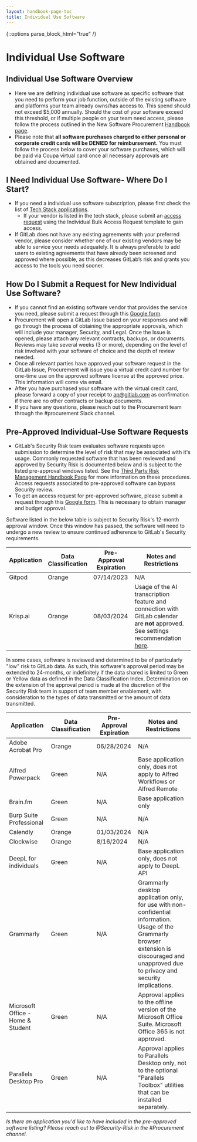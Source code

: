 ```yaml
---
layout: handbook-page-toc
title: Individual Use Software
---
```


{::options parse_block_html="true" /}

<link rel="stylesheet" type="text/css" href="/stylesheets/biztech.css" />

# Individual Use Software

## Individual Use Software Overview
- Here we are defining individual use software as specific software that you need to perform your job function, outside of the existing software and platforms your team already owns/has access to. This spend should not exceed $5,000 annually. Should the cost of your software exceed this threshold, or if multiple people on your team need access, please follow the process outlined in the New Software Procurement [Handbook page](https://about.gitlab.com/handbook/finance/procurement/new-software/).
- Please note that **all software purchases charged to either personal or corporate credit cards will be DENIED for reimbursement.** You must follow the process below to cover your software purchases, which will be paid via Coupa virtual card once all necessary approvals are obtained and documented.

## I Need Individual Use Software- Where Do I Start?
- If you need a individual use software subscription, please first check the list of [Tech Stack applications](https://gitlab.com/gitlab-com/www-gitlab-com/-/blob/master/data/tech_stack.yml).
    - If your vendor is listed in the tech stack, please submit an [access request](https://gitlab.com/gitlab-com/team-member-epics/access-requests/-/issues/new?issuable_template=Individual_Bulk_Access_Request) using the Individual Bulk Access Request template to gain access.
- If GitLab does not have any existing agreements with your preferred vendor, please consider whether one of our existing vendors may be able to service your needs adequately. It is always preferable to add users to existing agreements that have already been screened and approved where possible, as this decreases GitLab’s risk and grants you access to the tools you need sooner.

## How Do I Submit a Request for New Individual Use Software?
- If you cannot find an existing software vendor that provides the service you need, please submit a request through this [Google form](https://docs.google.com/forms/d/e/1FAIpQLSfWp2lnSKp0gTKBfZxol-YEkTst4gtOYpRJQvnVvDzhcGuxwg/viewform). 
- Procurement will open a GitLab Issue based on your responses and will go through the process of obtaining the appropriate approvals, which will include your manager, Security, and Legal. Once the Issue is opened, please attach any relevant contracts, backups, or documents. Reviews may take several weeks (3 or more), depending on the level of risk involved with your software of choice and the depth of review needed.
- Once all relevant parties have approved your software request in the GitLab Issue, Procurement will issue you a virtual credit card number for one-time use on the approved software license at the approved price. This information will come via email.
- After you have purchased your software with the virtual credit card, please forward a copy of your receipt to ap@gitlab.com as confirmation if there are no other contracts or backup documents.
- If you have any questions, please reach out to the Procurement team through the #procurement Slack channel.

## Pre-Approved Individual-Use Software Requests
- GitLab's Security Risk team evaluates software requests upon submission to determine the level of risk that may be associated with it's usage. Commonly requested software that has been reviewed and approved by Security Risk is documented below and is subject to the listed pre-approval windows listed. See the [Third Party Risk Management Handbook Page](https://about.gitlab.com/handbook/security/security-assurance/security-risk/third-party-risk-management.html) for more information on these procedures. Access requests associated to pre-approved software can bypass Security review. 
- To get an access request for pre-approved software, please submit a request through this [Google form](https://docs.google.com/forms/d/e/1FAIpQLSfWp2lnSKp0gTKBfZxol-YEkTst4gtOYpRJQvnVvDzhcGuxwg/viewform). This is necessary to obtain manager and budget approval.

Software listed in the below table is subject to Security Risk's 12-month approval window. Once this window has passed, the software will need to undergo a new review to ensure continued adherence to GitLab's Security requirements.

| Application | Data Classification | Pre-Approval Expiration | Notes and Restrictions |
| ------ | ------ | ------ | ------ |
| Gitpod | Orange | 07/14/2023 | N/A |
| Krisp.ai | Orange | 08/03/2024 | Usage of the AI transcription feature and connection with GitLab calendar are **not** approved. See settings recommendation [here](https://docs.google.com/document/d/1HLqzG7Xg71-lyoBy-DM-AyH8h_aeMpdE7lKhNT31H3E/edit).|

In some cases, software is reviewed and determined to be of particularly "low" risk to GitLab data. As such, this software's approval period may be extended to 24-months, or indefinitely if the data shared is limited to Green or Yellow data as defined in the Data Classification Index. Determination on the extension of the approval period is made at the discretion of the Security Risk team in support of team member enablement, with consideration to the types of data transmitted or the amount of data transmitted. 

| Application | Data Classification | Pre-Approval Expiration | Notes and Restrictions |
| ------ | ------ | ------ | ------ |
| Adobe Acrobat Pro | Orange | 06/28/2024 | N/A |
|Alfred Powerpack|Green|N/A| Base application only, does not apply to Alfred Workflows or Alfred Remote |
|Brain.fm|Green|N/A| Base application only |
| Burp Suite Professional | Green | N/A | N/A |
| Calendly | Orange | 01/03/2024 | N/A |
| Clockwise | Orange | 8/16/2024 | N/A |
|DeepL for individuals|Green|N/A| Base application only, does not apply to DeepL API |
| Grammarly | Green | N/A | Grammarly desktop application only, for use with non-confidential information. Usage of the Grammarly browser extension is discouraged and unapproved due to privacy and security implications. |
|Microsoft Office - Home & Student |Green|N/A| Approval applies to the offline version of the Microsoft Office Suite. Microsoft Office 365 is not approved.|
| Parallels Desktop Pro | Green | N/A | Approval applies to Parallels Desktop only, not to the optional "Parallels Toolbox" utilities that can be installed separately. |

_Is there an application you'd like to have included in the pre-approved software listing? Please reach out to @Security-Risk in the #Procurement channel._
